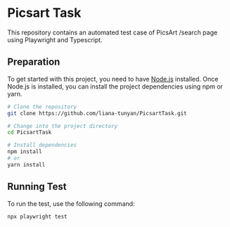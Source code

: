 # Picsart Task

This repository contains an automated test case of PicsArt /search page using Playwright and Typescript.

## Preparation
To get started with this project, you need to have [Node.js](https://nodejs.org/) installed. Once Node.js is installed, you can install the project dependencies using npm or yarn.

```bash
# Clone the repository
git clone https://github.com/liana-tunyan/PicsartTask.git

# Change into the project directory
cd PicsartTask

# Install dependencies
npm install
# or
yarn install
```
## Running Test
To run the test, use the following command:
```bash
npx playwright test
```
